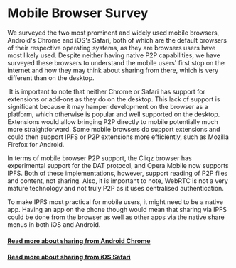 # Mobile Browser Survey

We surveyed the two most prominent and widely used mobile browsers, Android's Chrome and iOS's Safari, both of which are the default browsers of their respective operating systems, as they are browsers users have most likely used. Despite neither having native P2P capabilities, we have surveyed these browsers to understand the mobile users' first stop on the internet and how they may think about sharing from there, which is very different than on the desktop.

‌ It is important to note that neither Chrome or Safari has support for extensions or add-ons as they do on the desktop. This lack of support is significant because it may hamper development on the browser as a platform, which otherwise is popular and well supported on the desktop. Extensions would allow bringing P2P directly to mobile potentially much more straightforward. ‌Some mobile browsers do support extensions and could then support IPFS or P2P extensions more efficiently, such as Mozilla Firefox for Android.

In terms of mobile browser P2P support, the Cliqz browser has experimental support for the DAT protocol, and Opera Mobile now supports IPFS. Both of these implementations, however, support reading of P2P files and content, not sharing. Also, it is important to note, WebRTC is not a very mature technology and not truly P2P as it uses centralised authentication.

‌To make IPFS most practical for mobile users, it might need to be a native app. Having an app on the phone though would mean that sharing via IPFS could be done from the browser as well as other apps via the native share menus in both iOS and Android.

#### [Read more about sharing from Android Chrome](android.md)

#### [Read more about sharing from iOS Safari](ios.md)

